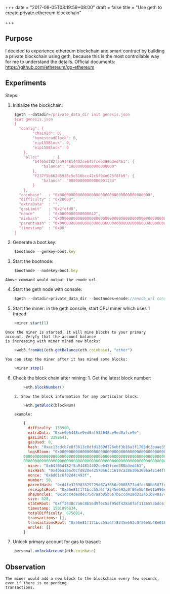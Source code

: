 +++
date = "2017-08-05T08:19:59+08:00"
draft = false
title = "Use geth to create private ethereum blockchain"

+++
## Purpose
I decided to experience ethereum blockchain and smart contract by building a private blockchain using geth, 
because this is the most controllable way for me to understand the details.
Official documents:
https://github.com/ethereum/go-ethereum

## Experiments
Steps:  
1. Initialize the blockchain:
```javascript
    $geth --datadir=/private_data_dir init genesis.json
    $cat genesis.json
    {
      "config": {
            "chainId": 0,
            "homesteadBlock": 0,
            "eip155Block": 0,
            "eip158Block": 0
        },
    	"alloc"      : {
    		"64f65d182f5a944814402ce645fcee380b3ed461": {
    			"balance": "10000000000000000000"
    		},
    		"f237f5b662d5938c5e516bcc42c5f94e625f8fb9": {
    			"balance": "00000000000000001234"
    		}
    	},
      "coinbase"   : "0x0000000000000000000000000000000000000000",
      "difficulty" : "0x20000",
      "extraData"  : "",
      "gasLimit"   : "0x2fefd8",
      "nonce"      : "0x0000000000000042",
      "mixhash"    : "0x0000000000000000000000000000000000000000000000000000000000000000",
      "parentHash" : "0x0000000000000000000000000000000000000000000000000000000000000000",
      "timestamp"  : "0x00"
    }
```

2. Generate a boot.key:
```javascript
    $bootnode --genkey=boot.key
```

3. Start the bootnode:
```javascript
    $bootnode --nodekey=boot.key
```
    Above command would output the enode url.

4. Start the geth node with console:
```javascript
    $geth --datadir=private_data_dir --bootnodes=enode://enode_url console
```

5. Start the miner:
    in the geth console, start CPU miner which uses 1 thread:
```javascript
    >miner.start(1)
```
    Once the miner is started, it will mine blocks to your primary account. Veryfy that the account balance 
    is increasing with miner mined new blocks:
```javascript
    >web3.fromWei(eth.getBalance(eth.coinbase), "ether")
```
    You can stop the miner after it has mined some blocks:
```javascript
    >miner.stop()
```

6. Check the block chain after mining:
        1. Get the latest block number:
```javascript
        >eth.blockNumber()
```
        2. Show the block information for any particular block:
```javascript
        >eth.getBlock(blockNum)
```
        example:
```javascript
        {
          difficulty: 133900,
          extraData: "0xce9e5448ce9ed0af535048ce9ed0afce9e",
          gasLimit: 3298641,
          gasUsed: 0,
          hash: "0xac13cdcb7e8f3613c0dfd1369d726ebf3b16a3f1705dc3baae3586b79c08f241",
          logsBloom: "0x000000000000000000000000000000000000000000000000000000000000000000000000000000000000000000000000000000000000000000000000000000000000000000000000000000000000000000000000000000
        0000000000000000000000000000000000000000000000000000000000000000000000000000000000000000000000000000000000000000000000000000000000000000000000000000000000000000000000000000000000000000000000
        0000000000000000000000000000000000000000000000000000000000000000000000000000000000000000000000000000000000000000000000000000000000000000000000000000",
          miner: "0x64f65d182f5a944814402ce645fcee380b3ed461",
          mixHash: "0x406a266c0cfd820e4257056cc1619ca3863063096a42144f84f3350448dc33e9",
          nonce: "0x6d01c6f02d4c493f",
          number: 50,                                                                                                                                                                         [1/1197]
          parentHash: "0xd4fe323983329729d67a7656c9008577adfcc88bb587fcdd51db1f591e045903",
          receiptsRoot: "0x56e81f171bcc55a6ff8345e692c0f86e5b48e01b996cadc001622fb5e363b421",
          sha3Uncles: "0x1dcc4de8dec75d7aab85b567b6ccd41ad312451b948a7413f0a142fd40d49347",
          size: 528,
          stateRoot: "0xff3438c7a6c8b56d9f6c5af95df428a8faf1136553bdc6184656d72698f69e08",
          timestamp: 1501896834,
          totalDifficulty: 6756914,
          transactions: [],
          transactionsRoot: "0x56e81f171bcc55a6ff8345e692c0f86e5b48e01b996cadc001622fb5e363b421",
          uncles: []
        }
```

7. Unlock primary account for gas to trasact:
```javascript
    personal.unlockAccount(eth.coinbase)
```

## Observation
	The miner would add a new block to the blockchain every few seconds, even if there is no pending
	transactions.
